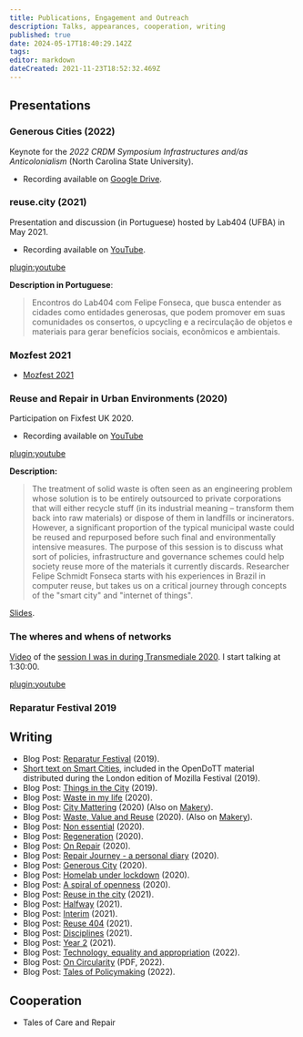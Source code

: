 ```yaml
---
title: Publications, Engagement and Outreach
description: Talks, appearances, cooperation, writing
published: true
date: 2024-05-17T18:40:29.142Z
tags: 
editor: markdown
dateCreated: 2021-11-23T18:52:32.469Z
---
```


## Presentations

### Generous Cities (2022)

Keynote for the *2022 CRDM Symposium Infrastructures and/as Anticolonialism* (North Carolina State University).

- Recording available on [Google Drive](https://drive.google.com/file/d/1_EJDTp5uxhQ9L1h_e9mG3HWmyBjL7nYq/view).


### reuse.city (2021)

Presentation and discussion (in Portuguese) hosted by Lab404 (UFBA) in May 2021. 

- Recording available on [YouTube](https://www.youtube.com/watch?v=s8vjxRc47NI).

[plugin:youtube](https://www.youtube.com/watch?v=s8vjxRc47NI)

**Description in Portuguese**:

>Encontros do Lab404 com Felipe Fonseca, que busca entender as cidades como entidades generosas, que podem promover em suas comunidades os consertos, o upcycling e a recirculação de objetos e materiais para gerar benefícios sociais, econômicos e ambientais.

### Mozfest 2021

- [Mozfest 2021](https://is.efeefe.me/opendott/mozfest-2021) 


### Reuse and Repair in Urban Environments (2020)

Participation on Fixfest UK 2020.

- Recording available on [YouTube](https://www.youtube.com/watch?v=cU5R2MzPGjw)


[plugin:youtube](https://www.youtube.com/watch?v=cU5R2MzPGjw)

**Description:**

> The treatment of solid waste is often seen as an engineering problem whose solution is to be entirely outsourced to private corporations that will either recycle stuff (in its industrial meaning – transform them back into raw materials) or dispose of them in landfills or incinerators. However, a significant proportion of the typical municipal waste could be reused and repurposed before such final and environmentally intensive measures. 
The purpose of this session is to discuss what sort of policies, infrastructure and governance schemes could help society reuse more of the materials it currently discards.
Researcher Felipe Schmidt Fonseca starts with his experiences in Brazil in computer reuse, but takes us on a critical journey through concepts of the "smart city" and "internet of things". 

[Slides](https://drive.google.com/file/d/1DD_I0OzlbNl64cSX-9f9MZFG3wGswO0Y/view?usp=drive_link).

### The wheres and whens of networks

[Video](https://youtu.be/9mvGHa0J6MQ?t=5445) of the [session I was in during Transmediale 2020](https://2020.transmediale.de/content/exchange-1-the-wheres-and-whens-of-networks). I start talking at 1:30:00.

[plugin:youtube](https://www.youtube.com/watch?v=9mvGHa0J6MQ)

### Reparatur Festival 2019

## Writing

- Blog Post: [Reparatur Festival](https://is.efeefe.me/opendott/reparatur-festival-2019) (2019).
- [Short text on Smart Cities](https://is.efeefe.me/opendott/smart-cities-mozfest), included in the OpenDoTT material distributed during the London edition of Mozilla Festival (2019).
- Blog Post: [Things in the City](https://is.efeefe.me/opendott/things-in-the-city) (2019).
- Blog Post: [Waste in my life](https://is.efeefe.me/opendott/waste-in-my-life) (2020).
- Blog Post: [City Mattering](https://is.efeefe.me/opendott/city-mattering) (2020) (Also on [Makery](https://www.makery.info/en/2020/03/13/city-mattering/)).
- Blog Post: [Waste, Value and Reuse](https://is.efeefe.me/opendott/waste-value-and-reuse) (2020). (Also on [Makery](https://www.makery.info/en/2020/03/17/english-smart-cities-and-the-internet-of-things-waste-value-and-reuse/)).
- Blog Post: [Non essential](https://is.efeefe.me/opendott/non-essential) (2020).
- Blog Post: [Regeneration](https://is.efeefe.me/opendott/regeneration) (2020).
- Blog Post: [On Repair](https://is.efeefe.me/opendott/on-repair) (2020).
- Blog Post: [Repair Journey - a personal diary](https://is.efeefe.me/opendott/repair-journey-a-personal-diary) (2020).
- Blog Post: [Generous City](https://is.efeefe.me/opendott/generous-city) (2020).
- Blog Post: [Homelab under lockdown](https://is.efeefe.me/opendott/homelab-under-lockdown) (2020).
- Blog Post: [A spiral of openness](https://is.efeefe.me/opendott/spiral-of-openness) (2020).
- Blog Post: [Reuse in the city](https://is.efeefe.me/opendott/reuse-in-the-city) (2021).
- Blog Post: [Halfway](https://is.efeefe.me/opendott/halfway) (2021).
- Blog Post: [Interim](https://is.efeefe.me/opendott/interim) (2021).
- Blog Post: [Reuse 404](https://is.efeefe.me/opendott/reuse-404) (2021).
- Blog Post: [Disciplines](https://is.efeefe.me/opendott/disciplines) (2021).
- Blog Post: [Year 2](https://is.efeefe.me/opendott/year-2) (2021).
- Blog Post: [Technology, equality and appropriation](https://is.efeefe.me/opendott/technology-equality-appropriation) (2022).
- Blog Post: [On Circularity](reports/2022-On-Circularity-Blog.pdf) (PDF, 2022).
- Blog Post: [Tales of Policymaking](https://is.efeefe.me/opendott/tales-of-policy-making) (2022).

## Cooperation
 
 - Tales of Care and Repair
 